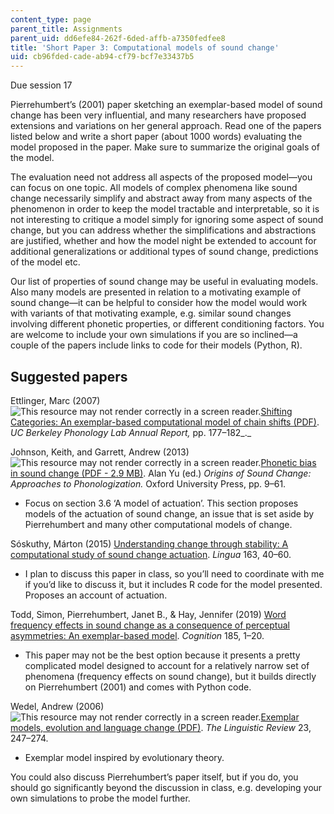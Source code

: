 ```yaml
---
content_type: page
parent_title: Assignments
parent_uid: dd6efe84-262f-6ded-affb-a7350fedfee8
title: 'Short Paper 3: Computational models of sound change'
uid: cb96fded-cade-ab94-cf79-bcf7e33437b5
---
```


Due session 17

Pierrehumbert’s (2001) paper sketching an exemplar-based model of sound change has been very influential, and many researchers have proposed extensions and variations on her general approach. Read one of the papers listed below and write a short paper (about 1000 words) evaluating the model proposed in the paper. Make sure to summarize the original goals of the model.

The evaluation need not address all aspects of the proposed model—you can focus on one topic. All models of complex phenomena like sound change necessarily simplify and abstract away from many aspects of the phenomenon in order to keep the model tractable and interpretable, so it is not interesting to critique a model simply for ignoring some aspect of sound change, but you can address whether the simplifications and abstractions are justified, whether and how the model night be extended to account for additional generalizations or additional types of sound change, predictions of the model etc.

Our list of properties of sound change may be useful in evaluating models. Also many models are presented in relation to a motivating example of sound change—it can be helpful to consider how the model would work with variants of that motivating example, e.g. similar sound changes involving different phonetic properties, or different conditioning factors. You are welcome to include your own simulations if you are so inclined—a couple of the papers include links to code for their models (Python, R).

Suggested papers
----------------

Ettlinger, Marc (2007) ![This resource may not render correctly in a screen reader.](/images/inacessible.gif)[Shifting Categories: An exemplar-based computational model of chain shifts (PDF)](http://linguistics.berkeley.edu/phonlab/documents/2007/op463-ettlinger1.pdf). _UC Berkeley Phonology Lab Annual Report,_ pp. 177–182_._

Johnson, Keith, and Garrett, Andrew (2013) ![This resource may not render correctly in a screen reader.](/images/inacessible.gif)[Phonetic bias in sound change (PDF - 2.9 MB)](http://linguistics.berkeley.edu/phonlab/documents/2011/Garrett_Johnson_2011.pdf). Alan Yu (ed.) _Origins of Sound Change: Approaches to Phonologization._ Oxford University Press, pp. 9–61.

*   Focus on section 3.6 ‘A model of actuation’. This section proposes models of the actuation of sound change, an issue that is set aside by Pierrehumbert and many other computational models of change.

Sóskuthy, Márton (2015) [Understanding change through stability: A computational study of sound change actuation](https://www.sciencedirect.com/science/article/pii/S0024384115001011). _Lingua_ 163, 40–60.

*   I plan to discuss this paper in class, so you’ll need to coordinate with me if you’d like to discuss it, but it includes R code for the model presented. Proposes an account of actuation.

Todd, Simon, Pierrehumbert, Janet B., & Hay, Jennifer (2019) [Word frequency effects in sound change as a consequence of perceptual asymmetries: An exemplar-based model](https://www.sciencedirect.com/science/article/pii/S0010027719300046?via%3Dihub). _Cognition_ 185, 1–20.

*   This paper may not be the best option because it presents a pretty complicated model designed to account for a relatively narrow set of phenomena (frequency effects on sound change), but it builds directly on Pierrehumbert (2001) and comes with Python code.

Wedel, Andrew (2006) ![This resource may not render correctly in a screen reader.](/images/inacessible.gif)[Exemplar models, evolution and language change (PDF)](https://chd.ucsd.edu/_files/fall2008/Wedel.2006.TLR.pdf). _The Linguistic Review_ 23, 247–274.

*   Exemplar model inspired by evolutionary theory.

You could also discuss Pierrehumbert’s paper itself, but if you do, you should go significantly beyond the discussion in class, e.g. developing your own simulations to probe the model further.